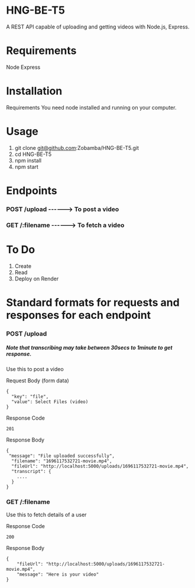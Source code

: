 # HNG-BE-T5

A REST API capable of uploading and getting videos with Node.js, Express.

# Requirements

Node
Express

# Installation

Requirements
You need node installed and running on your computer.

# Usage

1. git clone git@github.com:Zobamba/HNG-BE-T5.git
2. cd HNG-BE-T5
3. npm install
4. npm start

# Endpoints

### POST /upload  ------> To post a video
### GET /:filename  ------> To fetch a video


# To Do

 1. Create
 2. Read
 5. Deploy on Render


 # Standard formats for requests and responses for each endpoint

### POST /upload
##### Note that transcribing may take between 30secs to 1minute to get response.

Use this to post a video

Request Body (form data)
```
{
  "key": "file",
  "value": Select Files (video)
}
```

Response Code
```
201
```

Response Body
```
{
 "message": "File uploaded successfully",
  "filename": "1696117532721-movie.mp4",
  "fileUrl": "http://localhost:5000/uploads/1696117532721-movie.mp4",
  "transcript": {
    ....
  }
}
```

### GET /:filename

Use this to fetch details of a user

Response Code
```
200
```

Response Body
```
{
    "fileUrl": "http://localhost:5000/uploads/1696117532721-movie.mp4",
    "message": "Here is your video"
}
```
